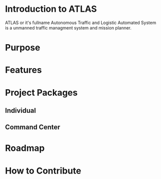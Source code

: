 # Introduction to ATLAS
ATLAS or it's fullname Autonomous Traffic and Logistic Automated System is a unmanned traffic managment system and mission planner.

# Purpose

# Features

# Project Packages
## Individual

## Command Center

# Roadmap

# How to Contribute
